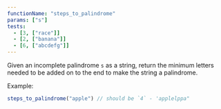 ```yaml
---
functionName: "steps_to_palindrome"
params: ["s"]
tests:
  - [3, ["race"]]
  - [2, ["banana"]]
  - [6, ["abcdefg"]]
---
```


Given an incomplete palindrome `s` as a string, return the minimum letters needed to be added on to the end to make the string a palindrome.

Example:

```js
steps_to_palindrome("apple") // should be `4` - 'applelppa"
```
